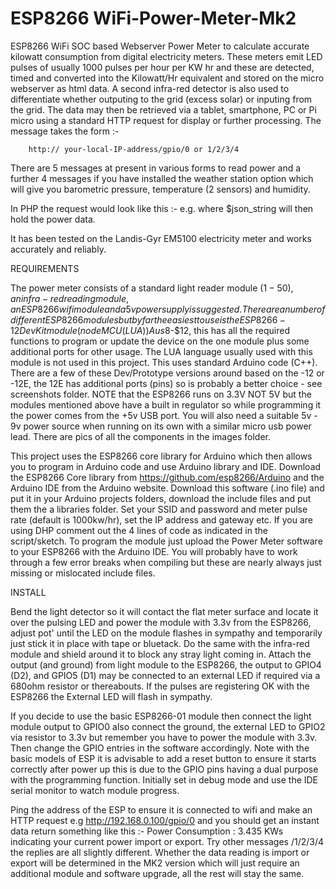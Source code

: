 # ESP8266 WiFi-Power-Meter-Mk2
ESP8266 WiFi SOC based Webserver Power Meter to calculate accurate kilowatt consumption from digital electricity meters. These meters emit LED pulses of usually 1000 pulses per hour per KW hr and these are detected, timed and converted into the Kilowatt/Hr equivalent and stored on the micro webserver as html data. A second infra-red detector is also used to differentiate whether outputing to the grid (excess solar) or inputing from the grid. The data may then be retrieved via a tablet, smartphone, PC or Pi micro using a standard HTTP request for display or further processing. 
The message takes the form :-
  
        http:// your-local-IP-address/gpio/0 or 1/2/3/4  

There are 5 messages at present in various forms to read power and a further 4 messages if you have installed the weather station option which will give you barometric pressure, temperature (2 sensors) and humidity.
 
In PHP the request would look like this :- e.g.  <?php    $json_string = file_get_contents("http://192.168.0.100/gpio/2");   ?>
where $json_string will then hold the power data.

It has been tested on the Landis-Gyr EM5100 electricity meter and works accurately and reliably.

REQUIREMENTS

The power meter consists  of a standard light reader module ($1-50), an infra-red reading module, an ESP8266 wifi module and a 5v power supply is suggested. There are a number of different ESP8266 modules but by far the easiest to use is the ESP8266-12 Dev Kit module (nodeMCU (LUA)) Aus$8-$12, this has all the required functions to program or update the device on the one module plus some additional ports for other usage. The LUA language usually used with this module is not used in this project. This uses standard Arduino code (C++). There are a few of these Dev/Prototype versions around based on the -12 or -12E, the 12E has additional ports (pins) so is probably a better choice - see screenshots folder.
NOTE that the ESP8266 runs on 3.3V NOT 5V but the modules mentioned above have a built in regulator so while programming it the power comes from the +5v USB port. You will also need a suitable 5v - 9v power source when running on its own with a similar micro usb power lead. There are pics of all the components in the images folder.

This project uses the ESP8266 core library for Arduino which then allows you to program in Arduino code and use Arduino library and IDE. Download the ESP8266 Core library from https://github.com/esp8266/Arduino and the Arduino IDE from the Arduino website. Download this software (.ino file) and put it in your Arduino projects folders, download the include files and put them the a libraries folder. Set your SSID and password and meter pulse rate (default is 1000kw/hr), set the IP address and gateway etc. If you are using DHP comment out the 4 lines of code as indicated in the script/sketch. To program the module just upload the Power Meter software to your ESP8266 with the Arduino IDE. You will probably have to work through a few error breaks when compiling but these are nearly always just missing or mislocated include files.  

INSTALL

Bend the light detector so it will contact the flat meter surface and locate it over the pulsing LED and power the module with 3.3v from the ESP8266, adjust pot' until the LED on the module flashes in sympathy and temporarily just stick it in place with tape or bluetack. Do the same with the infra-red module and shield around it to block any stray light coming in. Attach the output (and ground) from light module to the ESP8266, the output to GPIO4 (D2), and GPIO5 (D1) may be connected to an external LED if required via a 680ohm resistor or thereabouts. If the pulses are registering OK with the ESP8266 the External LED will flash in sympathy. 

If you decide to use the basic ESP8266-01 module then connect the light module output to GPIO0 also connect the ground, the external LED to GPIO2 via resistor to 3.3v but remember you have to power the module with 3.3v. Then change the GPIO entries in the software accordingly. Note with the basic models of ESP it is advisable to add a reset button to ensure it starts correctly after power up this is due to the GPIO pins having a dual purpose with the programming function. Initially set in debug mode and use the IDE serial monitor to watch module progress.

Ping the address of the ESP to ensure it is connected to wifi and make an HTTP request e.g http://192.168.0.100/gpio/0 and you should get an instant data return something like this :- Power Consumption : 3.435 KWs indicating your current power import or export. Try other messages /1/2/3/4 the replies are all slightly different. Whether the data reading is import or export will be determined in the MK2 version which will just require an additional module and software upgrade, all the rest will stay the same.
